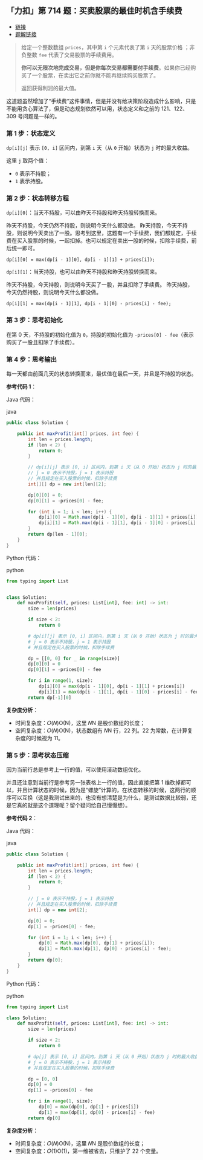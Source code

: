 ## 「力扣」第 714 题：买卖股票的最佳时机含手续费

- [链接](https://leetcode-cn.com/problems/combination-sum/)
- [题解链接](https://leetcode-cn.com/problems/combination-sum/solution/hui-su-suan-fa-jian-zhi-python-dai-ma-java-dai-m-2/)

> 给定一个整数数组 `prices`，其中第 `i` 个元素代表了第 `i` 天的股票价格 ；非负整数 `fee` 代表了交易股票的手续费用。
>
> **你可以无限次地完成交易，但是你每次交易都需要付手续费**。如果你已经购买了一个股票，在卖出它之前你就不能再继续购买股票了。
>
> 返回获得利润的最大值。

这道题虽然增加了“手续费”这件事情，但是并没有给决策阶段造成什么影响，只是不能用贪心算法了，但是动态规划依然可以用，状态定义和之前的 121、122、309 号问题是一样的。

### 第 1 步：状态定义

`dp[i][j]` 表示 `[0, i]` 区间内，到第 `i` 天（从 `0` 开始）状态为 `j` 时的最大收益。

这里 `j` 取两个值：

- `0` 表示不持股；
- `1` 表示持股。

### 第 2 步：状态转移方程

`dp[i][0]`：当天不持股，可以由昨天不持股和昨天持股转换而来。

昨天不持股，今天仍然不持股，则说明今天什么都没做。
昨天持股，今天不持股，则说明今天卖出了一股。思考到这里，这题有一个手续费，我们都规定，手续费在买入股票的时候，一起扣掉。也可以规定在卖出一股的时候，扣除手续费，前后统一即可。

```
dp[i][0] = max(dp[i - 1][0], dp[i - 1][1] + prices[i]);
```

`dp[i][1]`：当天持股，也可以由昨天不持股和昨天持股转换而来。

昨天不持股，今天持股，则说明今天买了一股，并且扣除了手续费。
昨天持股，今天仍然持股，则说明今天什么都没做。

```
dp[i][1] = max(dp[i - 1][1], dp[i - 1][0] - prices[i] - fee);
```

### 第 3 步：思考初始化

在第 0 天，不持股的初始化值为 `0`，持股的初始化值为 `-prices[0] - fee`（表示购买了一股且扣除了手续费）。

### 第 4 步：思考输出

每一天都由前面几天的状态转换而来，最优值在最后一天，并且是不持股的状态。

**参考代码 1**：

Java 代码：

java

```java
public class Solution {

    public int maxProfit(int[] prices, int fee) {
        int len = prices.length;
        if (len < 2) {
            return 0;
        }

        // dp[i][j] 表示 [0, i] 区间内，到第 i 天（从 0 开始）状态为 j 时的最大收益'
        // j = 0 表示不持股，j = 1 表示持股
        // 并且规定在买入股票的时候，扣除手续费
        int[][] dp = new int[len][2];

        dp[0][0] = 0;
        dp[0][1] = -prices[0] - fee;

        for (int i = 1; i < len; i++) {
            dp[i][0] = Math.max(dp[i - 1][0], dp[i - 1][1] + prices[i]);
            dp[i][1] = Math.max(dp[i - 1][1], dp[i - 1][0] - prices[i] - fee);
        }
        return dp[len - 1][0];
    }
}
```

Python 代码：

python

```python
from typing import List


class Solution:
    def maxProfit(self, prices: List[int], fee: int) -> int:
        size = len(prices)

        if size < 2:
            return 0

        # dp[i][j] 表示 [0, i] 区间内，到第 i 天（从 0 开始）状态为 j 时的最大收益
        # j = 0 表示不持股，j = 1 表示持股
        # 并且规定在买入股票的时候，扣除手续费

        dp = [[0, 0] for _ in range(size)]
        dp[0][0] = 0
        dp[0][1] = -prices[0] - fee

        for i in range(1, size):
            dp[i][0] = max(dp[i - 1][0], dp[i - 1][1] + prices[i])
            dp[i][1] = max(dp[i - 1][1], dp[i - 1][0] - prices[i] - fee)
        return dp[-1][0]
```

**复杂度分析**：

- 时间复杂度：𝑂(𝑁)O(N)，这里 𝑁N 是股价数组的长度；
- 空间复杂度：𝑂(𝑁)O(N)，状态数组有 𝑁N 行，22 列。22 为常数，在计算复杂度的时候视为 11。

### 第 5 步：思考状态压缩

因为当前行总是参考上一行的值，可以使用滚动数组优化。

并且还注意到当前行是参考另一张表格上一行的值，因此直接把第 1 维砍掉都可以，并且计算状态的时候，因为是“螺旋”计算的，在状态转移的时候，这两行的顺序可以互换（这是我测试出来的，也没有想清楚是为什么，是测试数据比较弱，还是它真的就是这个道理呢？留个疑问给自己慢慢想）。

**参考代码 2**：

Java 代码：

java

```java
public class Solution {

    public int maxProfit(int[] prices, int fee) {
        int len = prices.length;
        if (len < 2) {
            return 0;
        }

        // j = 0 表示不持股，j = 1 表示持股
        // 并且规定在买入股票的时候，扣除手续费
        int[] dp = new int[2];

        dp[0] = 0;
        dp[1] = -prices[0] - fee;

        for (int i = 1; i < len; i++) {
            dp[0] = Math.max(dp[0], dp[1] + prices[i]);
            dp[1] = Math.max(dp[1], dp[0] - prices[i] - fee);
        }
        return dp[0];
    }
}
```

Python 代码：

python

```python
from typing import List

class Solution:
    def maxProfit(self, prices: List[int], fee: int) -> int:
        size = len(prices)

        if size < 2:
            return 0

        # dp[j] 表示 [0, i] 区间内，到第 i 天（从 0 开始）状态为 j 时的最大收益
        # j = 0 表示不持股，j = 1 表示持股
        # 并且规定在买入股票的时候，扣除手续费

        dp = [0, 0]
        dp[0] = 0
        dp[1] = -prices[0] - fee

        for i in range(1, size):
            dp[0] = max(dp[0], dp[1] + prices[i])
            dp[1] = max(dp[1], dp[0] - prices[i] - fee)
        return dp[0]
```

**复杂度分析**：

- 时间复杂度：𝑂(𝑁)O(N)，这里 𝑁N 是股价数组的长度；
- 空间复杂度：𝑂(1)O(1)，第一维被省去，只维护了 22 个变量。